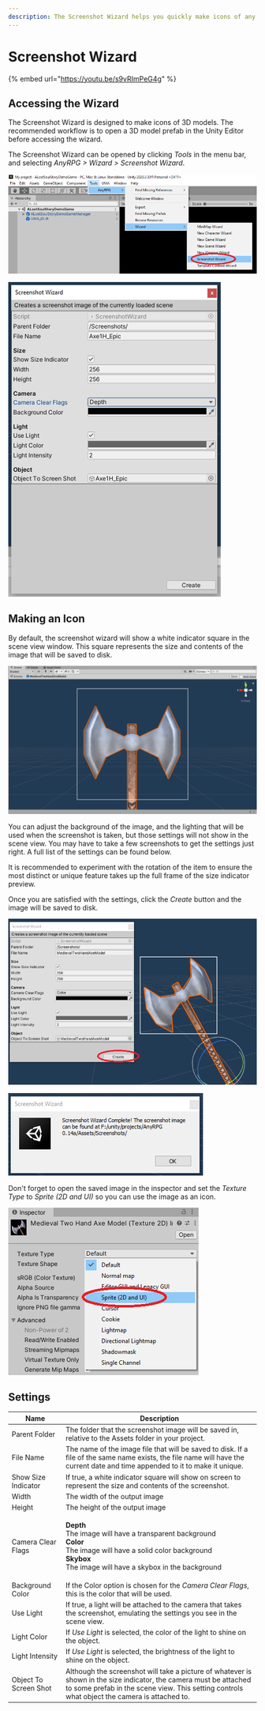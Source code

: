 ```yaml
---
description: The Screenshot Wizard helps you quickly make icons of any 3D model.
---
```


# Screenshot Wizard

{% embed url="https://youtu.be/s9vRImPeG4g" %}

## Accessing the Wizard

The Screenshot Wizard is designed to make icons of 3D models.  The recommended workflow is to open a 3D model prefab in the Unity Editor before accessing the wizard.

The Screenshot Wizard can be opened by clicking _Tools_ in the menu bar, and selecting _AnyRPG > Wizard > Screenshot Wizard_.

![](<../.gitbook/assets/image (33).png>)

![](<../.gitbook/assets/image (81).png>)

## Making an Icon

By default, the screenshot wizard will show a white indicator square in the scene view window.  This square represents the size and contents of the image that will be saved to disk.

![](<../.gitbook/assets/image (22).png>)

You can adjust the background of the image, and the lighting that will be used when the screenshot is taken, but those settings will not show in the scene view.  You may have to take a few screenshots to get the settings just right.  A full list of the settings can be found below.

It is recommended to experiment with the rotation of the item to ensure the most distinct or unique feature takes up the full frame of the size indicator preview.

Once you are satisfied with the settings, click the _Create_ button and the image will be saved to disk.

![](<../.gitbook/assets/image (48).png>)

![](<../.gitbook/assets/image (59).png>)

Don't forget to open the saved image in the inspector and set the _Texture Type_ to _Sprite (2D and UI)_ so you can use the image as an icon.

![](<../.gitbook/assets/image (40).png>)

## Settings

| Name                  | Description                                                                                                                                                                                                                                           |
| --------------------- | ----------------------------------------------------------------------------------------------------------------------------------------------------------------------------------------------------------------------------------------------------- |
| Parent Folder         | The folder that the screenshot image will be saved in, relative to the Assets folder in your project.                                                                                                                                                 |
| File Name             | The name of the image file that will be saved to disk.  If a file of the same name exists, the file name will have the current date and time appended to it to make it unique.                                                                        |
| Show Size Indicator   | If true, a white indicator square will show on screen to represent the size and contents of the screenshot.                                                                                                                                           |
| Width                 | The width of the output image                                                                                                                                                                                                                         |
| Height                | The height of the output image                                                                                                                                                                                                                        |
| Camera Clear Flags    | <p><strong>Depth</strong><br><strong></strong>The image will have a transparent background<br><strong>Color</strong><br>The image will have a solid color background<br><strong>Skybox</strong><br>The image will have a skybox in the background</p> |
| Background Color      | If the Color option is chosen for the _Camera Clear Flags_, this is the color that will be used.                                                                                                                                                      |
| Use Light             | If true, a light will be attached to the camera that takes the screenshot, emulating the settings you see in the scene view.                                                                                                                          |
| Light Color           | If _Use Light_ is selected, the color of the light to shine on the object.                                                                                                                                                                            |
| Light Intensity       | If _Use Light_ is selected, the brightness of the light to shine on the object.                                                                                                                                                                       |
| Object To Screen Shot | Although the screenshot will take a picture of whatever is shown in the size indicator, the camera must be attached to some prefab in the scene view.  This setting controls what object the camera is attached to.                                   |

